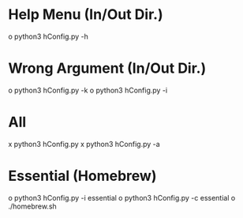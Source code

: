 # Help Menu (In/Out Dir.)
o	python3 hConfig.py -h

# Wrong Argument (In/Out Dir.)
o	python3 hConfig.py -k
o	python3 hConfig.py -i

# All
x	python3 hConfig.py
x	python3 hConfig.py -a

# Essential (Homebrew)
o	python3 hConfig.py -i essential
o	python3 hConfig.py -c essential
o	./homebrew.sh
